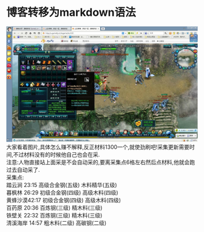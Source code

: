 # 博客转移为markdown语法

![image](https://raw.githubusercontent.com/shoukaiseki/blogdoc/master/Game/%E4%B8%8A%E5%8F%A4%E4%BC%A0%E5%A5%87%E8%B5%9A%E9%92%B1%E7%A7%98%E6%B3%95/img/001.jpg)
大家看着图片,具体怎么赚不解释,反正材料1300一个,就使劲刷吧!采集更新需要时间,不过材料没有的时候他自己也会在采.
<br>
注意:人物直接站上面采是不会自动采的,要离采集点6格左右然后点材料,他就会跑过去自动采了.
<br>
采集点:
<br>
踏云涧 23:15 高级合金钢(五级)  木料精华(五级)
<br>
暮枫林 26:29 初级合金钢(四级) 高级木料(四级)
<br>
黄蜂沙漠42:17 初级合金钢(四级) 高级木料(四级)
<br>
百药原 20:36 百炼钢(三级)  精木料(三级)
<br>
铁壁关 22:32 百炼钢(三级)  精木料(三级)
<br>
清溪海岸 14:57 粗木料(二级)  高碳钢(二级)
<br>

